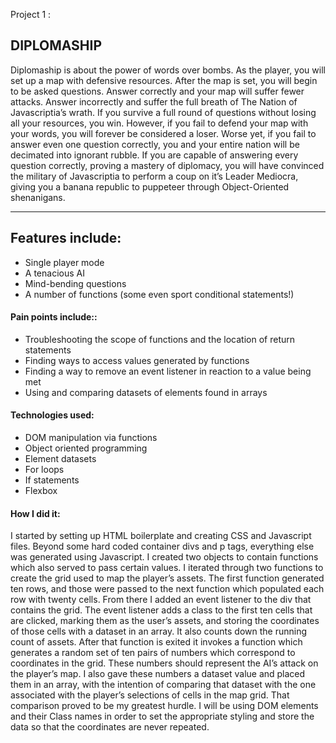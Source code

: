 Project 1 :

## DIPLOMASHIP

Diplomaship is about the power of words over bombs. As the player, you will set up a map with defensive resources. After the map is set, you will begin to be asked questions. Answer correctly and your map will suffer fewer attacks. Answer incorrectly and suffer the full breath of The Nation of Javascriptia’s wrath.
If you survive a full round of questions without losing all your resources, you win. However, if you fail to defend your map with your words, you will forever be considered a loser.
Worse yet, if you fail to answer even one question correctly, you and your entire nation will be decimated into ignorant rubble.
If you are capable of answering every question correctly, proving a mastery of diplomacy, you will have convinced the military of Javascriptia to perform a coup on it’s Leader Mediocra, giving you a banana republic to puppeteer through Object-Oriented shenanigans.


---

## Features include:
- Single player mode
- A tenacious AI
- Mind-bending questions
- A number of functions (some even sport conditional statements!)


#### Pain points include::

- Troubleshooting the scope of functions and the location of return statements
- Finding ways to access values generated by functions
- Finding a way to remove an event listener in reaction to a value being met
- Using and comparing datasets of elements found in arrays

#### Technologies used:

- DOM manipulation via functions
- Object oriented programming
- Element datasets
- For loops
- If statements
- Flexbox


#### How I did it:
I started by setting up HTML boilerplate and creating CSS and Javascript files. Beyond some hard coded container divs and p tags, everything else was generated using Javascript. I created two objects to contain functions which also served to pass certain values.
I iterated through two functions to create the grid used to map the player’s assets. The first function generated ten rows, and those were passed to the next function which populated each row with twenty cells.
From there I added an event listener to the div that contains the grid. The event listener adds a class to the first ten cells that are clicked, marking them as the user’s assets, and storing the coordinates of those cells with a dataset in an array. It also counts down the running count of assets.
After that function is exited it invokes a function which generates a random set of ten pairs of numbers which correspond to coordinates in the grid. These numbers should represent the AI’s attack on the player’s map. I also gave these numbers a dataset value and placed them in an array, with the intention of comparing that dataset with the one associated with the player’s selections of cells in the map grid.
That comparison proved to be my greatest hurdle. I will be using DOM elements and their Class names in order to set the appropriate styling and store the data so that the coordinates are never repeated.
